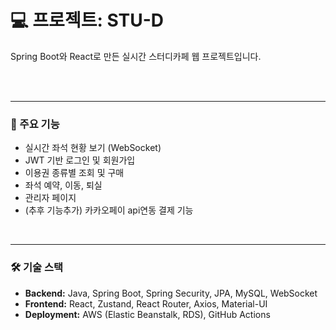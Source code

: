 # 💻 프로젝트: STU-D

Spring Boot와 React로 만든 실시간 스터디카페 웹 프로젝트입니다.

<br>

<br>

---
### 📍 주요 기능
- 실시간 좌석 현황 보기 (WebSocket)
- JWT 기반 로그인 및 회원가입
- 이용권 종류별 조회 및 구매
- 좌석 예약, 이동, 퇴실
- 관리자 페이지
- (추후 기능추가) 카카오페이 api연동 결제 기능

<br>

---
### 🛠️ 기술 스택
- **Backend:** Java, Spring Boot, Spring Security, JPA, MySQL, WebSocket
- **Frontend:** React, Zustand, React Router, Axios, Material-UI
- **Deployment:** AWS (Elastic Beanstalk, RDS), GitHub Actions

<br>
